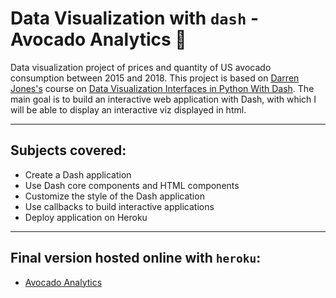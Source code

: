 # **Data Visualization with `dash` - Avocado Analytics** 🥑
Data visualization project of prices and quantity of US avocado consumption between 2015 and 2018. This project is based on [Darren Jones's](https://realpython.com/team/djones/) 
course on [Data Visualization Interfaces in Python With Dash](https://realpython.com/courses/data-viz-with-dash/).
The main goal is to build an interactive web application with Dash, with which I will be able to display an interactive viz displayed in html.
* * *
## Subjects covered:
- Create a Dash application
- Use Dash core components and HTML components
- Customize the style of the Dash application
- Use callbacks to build interactive applications
- Deploy application on Heroku
* * *
## Final version hosted online with `heroku`:
- [Avocado Analytics](https://frs-avocado-analysis.herokuapp.com/)



